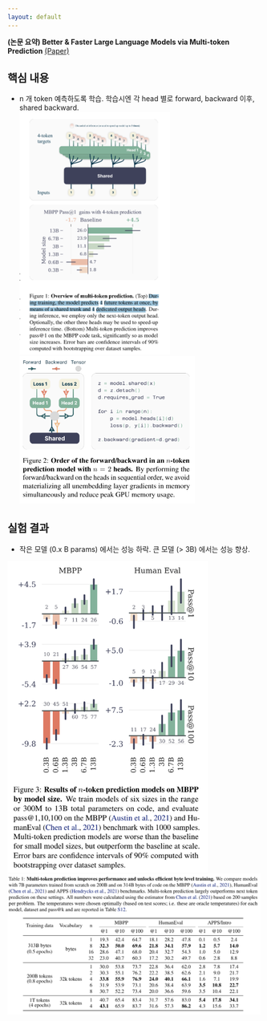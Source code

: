 ```yaml
---
layout: default
---
```


**(논문 요약) Better & Faster Large Language Models via Multi-token Prediction** [(Paper)](https://arxiv.org/pdf/2404.19737)

## 핵심 내용
- n 개 token 예측하도록 학습. 학습시엔 각 head 별로 forward, backward 이후, shared backward.  
<img src="./data/papers/multitoken/concept.png" width="300" /><img src="./data/papers/multitoken/code.png" width="350" />


## 실험 결과
- 작은 모델 (0.x B params) 에서는 성능 하락. 큰 모델 (> 3B) 에서는 성능 향상.  
<img src="./data/papers/multitoken/mbpp.png" width="400" />
<img src="./data/papers/multitoken/result.png" width="800" />
